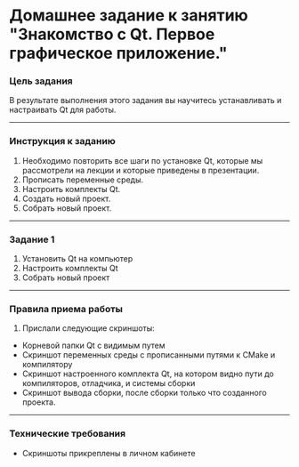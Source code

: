 # Домашнее задание к занятию "Знакомство с Qt. Первое графическое приложение."

### Цель задания

В результате выполнения этого задания вы научитесь устанавливать и настраивать Qt для работы.

------

### Инструкция к заданию

1. Необходимо повторить все шаги по установке Qt, которые мы рассмотрели на лекции и которые приведены в презентации.
2. Прописать переменные среды.
3. Настроить комплекты Qt.
4. Создать новый проект.
5. Собрать новый проект.

------

### Задание 1

1. Установить Qt на компьютер
2. Настроить комплекты Qt
3. Собрать новый проект
------

### Правила приема работы

1. Прислали следующие скриншоты:
* Корневой папки Qt с видимым путем
* Скриншот переменных среды с прописанными путями к CMake и компилятору
* Скриншот настроенного комплекта Qt, на котором видно пути до компиляторов, отладчика, и системы сборки
* Скриншот вывода сборки, после сборки только что созданного проекта.

------
### Технические требования

- Скриншоты прикреплены в личном кабинете


